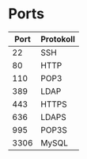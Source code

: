 # Ports

| Port | Protokoll |
| --- | --- |
| 22 | SSH |
| 80 | HTTP |
| 110 | POP3 |
| 389 | LDAP |
| 443 | HTTPS |
| 636 | LDAPS |
| 995 | POP3S |
| 3306 | MySQL |